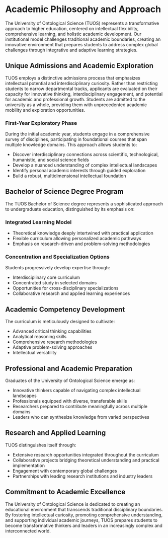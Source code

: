 # Academic Philosophy and Approach

The University of Ontological Science (TUOS) represents a transformative approach to higher education, centered on intellectual flexibility, comprehensive learning, and holistic academic development. Our institutional model challenges traditional academic boundaries, creating an innovative environment that prepares students to address complex global challenges through integrative and adaptive learning strategies.

## Unique Admissions and Academic Exploration

TUOS employs a distinctive admissions process that emphasizes intellectual potential and interdisciplinary curiosity. Rather than restricting students to narrow departmental tracks, applicants are evaluated on their capacity for innovative thinking, interdisciplinary engagement, and potential for academic and professional growth. Students are admitted to the university as a whole, providing them with unprecedented academic mobility and exploration opportunities.

### First-Year Exploratory Phase

During the initial academic year, students engage in a comprehensive survey of disciplines, participating in foundational courses that span multiple knowledge domains. This approach allows students to:
- Discover interdisciplinary connections across scientific, technological, humanistic, and social science fields
- Develop a nuanced understanding of complex intellectual landscapes
- Identify personal academic interests through guided exploration
- Build a robust, multidimensional intellectual foundation

## Bachelor of Science Degree Program

The TUOS Bachelor of Science degree represents a sophisticated approach to undergraduate education, distinguished by its emphasis on:

### Integrated Learning Model
- Theoretical knowledge deeply intertwined with practical application
- Flexible curriculum allowing personalized academic pathways
- Emphasis on research-driven and problem-solving methodologies

### Concentration and Specialization Options
Students progressively develop expertise through:
- Interdisciplinary core curriculum
- Concentrated study in selected domains
- Opportunities for cross-disciplinary specializations
- Collaborative research and applied learning experiences

## Academic Competency Development

The curriculum is meticulously designed to cultivate:
- Advanced critical thinking capabilities
- Analytical reasoning skills
- Comprehensive research methodologies
- Adaptive problem-solving approaches
- Intellectual versatility

## Professional and Academic Preparation

Graduates of the University of Ontological Science emerge as:
- Innovative thinkers capable of navigating complex intellectual landscapes
- Professionals equipped with diverse, transferable skills
- Researchers prepared to contribute meaningfully across multiple domains
- Leaders who can synthesize knowledge from varied perspectives

## Research and Applied Learning

TUOS distinguishes itself through:
- Extensive research opportunities integrated throughout the curriculum
- Collaborative projects bridging theoretical understanding and practical implementation
- Engagement with contemporary global challenges
- Partnerships with leading research institutions and industry leaders

## Commitment to Academic Excellence

The University of Ontological Science is dedicated to creating an educational environment that transcends traditional disciplinary boundaries. By fostering intellectual curiosity, promoting comprehensive understanding, and supporting individual academic journeys, TUOS prepares students to become transformative thinkers and leaders in an increasingly complex and interconnected world.

